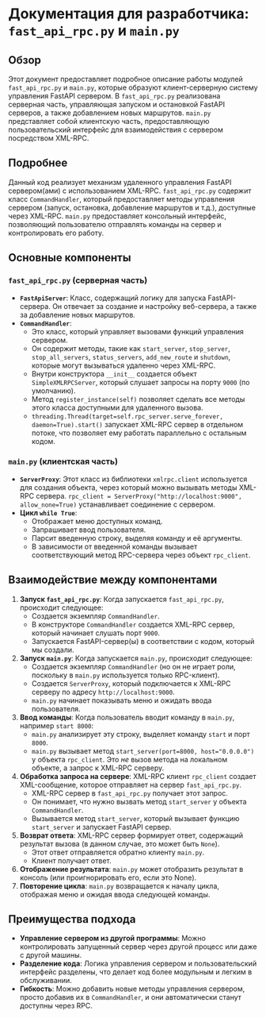 # Документация для разработчика: `fast_api_rpc.py` и `main.py`

## Обзор

Этот документ предоставляет подробное описание работы модулей `fast_api_rpc.py` и `main.py`, которые образуют клиент-серверную систему управления FastAPI сервером.  В `fast_api_rpc.py` реализована серверная часть, управляющая запуском и остановкой FastAPI серверов, а также добавлением новых маршрутов. `main.py` представляет собой клиентскую часть, предоставляющую пользовательский интерфейс для взаимодействия с сервером посредством XML-RPC.

## Подробнее

Данный код реализует механизм удаленного управления FastAPI сервером(ами) с использованием XML-RPC.  `fast_api_rpc.py` содержит класс `CommandHandler`, который предоставляет методы управления сервером (запуск, остановка, добавление маршрутов и т.д.), доступные через XML-RPC. `main.py` предоставляет консольный интерфейс, позволяющий пользователю отправлять команды на сервер и контролировать его работу.

## Основные компоненты

### `fast_api_rpc.py` (серверная часть)

*   **`FastApiServer`**: Класс, содержащий логику для запуска FastAPI-сервера. Он отвечает за создание и настройку веб-сервера, а также за добавление новых маршрутов.
*   **`CommandHandler`**:
    *   Это класс, который управляет вызовами функций управления сервером.
    *   Он содержит методы, такие как `start_server`, `stop_server`, `stop_all_servers`, `status_servers`, `add_new_route` и `shutdown`, которые могут вызываться удаленно через XML-RPC.
    *   Внутри конструктора `__init__` создается объект `SimpleXMLRPCServer`, который слушает запросы на порту `9000` (по умолчанию).
    *   Метод `register_instance(self)` позволяет сделать все методы этого класса доступными для удаленного вызова.
    *   `threading.Thread(target=self.rpc_server.serve_forever, daemon=True).start()` запускает XML-RPC сервер в отдельном потоке, что позволяет ему работать параллельно с остальным кодом.

### `main.py` (клиентская часть)

*   **`ServerProxy`**: Этот класс из библиотеки `xmlrpc.client` используется для создания объекта, через который можно вызывать методы XML-RPC сервера. `rpc_client = ServerProxy("http://localhost:9000", allow_none=True)` устанавливает соединение с сервером.
*   **Цикл `while True`**:
    *   Отображает меню доступных команд.
    *   Запрашивает ввод пользователя.
    *   Парсит введенную строку, выделяя команду и её аргументы.
    *   В зависимости от введенной команды вызывает соответствующий метод RPC-сервера через объект `rpc_client`.

## Взаимодействие между компонентами

1.  **Запуск `fast_api_rpc.py`**: Когда запускается `fast_api_rpc.py`, происходит следующее:
    *   Создается экземпляр `CommandHandler`.
    *   В конструкторе `CommandHandler` создается XML-RPC сервер, который начинает слушать порт `9000`.
    *   Запускается FastAPI-сервер(ы) в соответствии с кодом, который мы создали.
2.  **Запуск `main.py`**: Когда запускается `main.py`, происходит следующее:
    *   Создается экземпляр `CommandHandler` (но он не играет роли, поскольку в `main.py` используется только RPC-клиент).
    *   Создается `ServerProxy`, который подключается к XML-RPC серверу по адресу `http://localhost:9000`.
    *   `main.py` начинает показывать меню и ожидать ввода пользователя.
3.  **Ввод команды**: Когда пользователь вводит команду в `main.py`, например `start 8000`:
    *   `main.py` анализирует эту строку, выделяет команду `start` и порт `8000`.
    *   `main.py` вызывает метод `start_server(port=8000, host="0.0.0.0")` у объекта `rpc_client`. Это *не* вызов метода на локальном объекте, а запрос к XML-RPC серверу.
4.  **Обработка запроса на сервере**: XML-RPC клиент `rpc_client` создает XML-сообщение, которое отправляет на сервер `fast_api_rpc.py`.
    *   XML-RPC сервер в `fast_api_rpc.py` получает этот запрос.
    *   Он понимает, что нужно вызвать метод `start_server` у объекта `CommandHandler`.
    *   Вызывается метод `start_server`, который вызывает функцию `start_server` и запускает FastAPI сервер.
5.  **Возврат ответа**: XML-RPC сервер формирует ответ, содержащий результат вызова (в данном случае, это может быть `None`).
    *   Этот ответ отправляется обратно клиенту `main.py`.
    *   Клиент получает ответ.
6.  **Отображение результата**: `main.py` может отобразить результат в консоль (или проигнорировать его, если это None).
7.  **Повторение цикла**: `main.py` возвращается к началу цикла, отображая меню и ожидая ввода следующей команды.

## Преимущества подхода

*   **Управление сервером из другой программы**: Можно контролировать запущенный сервер через другой процесс или даже с другой машины.
*   **Разделение кода**: Логика управления сервером и пользовательский интерфейс разделены, что делает код более модульным и легким в обслуживании.
*   **Гибкость**: Можно добавить новые методы управления сервером, просто добавив их в `CommandHandler`, и они автоматически станут доступны через RPC.